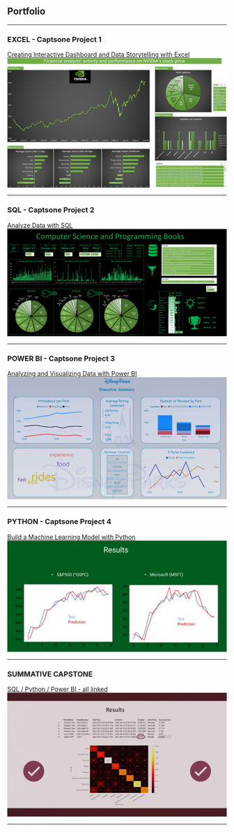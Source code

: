 ## Portfolio

---

### EXCEL - Captsone Project 1 

[Creating Interactive Dashboard and Data Storytelling with Excel](/pdf/Capstone1.pdf)
<img src="images/Capstone 1 - Excel Dashboard Screenshot.jpg?raw=true"/>




---

### SQL - Captsone Project 2

[Analyze Data with SQL](/pdf/Capstone2.pdf)
<img src="images/Capstone 2 - screenshot.jpg?raw=true"/>


---

### POWER BI - Captsone Project 3

[Analyzing and Visualizing Data with Power BI](/pdf/Capstone3.pdf)
<img src="images/Capstone 3 - screenshot.jpg?raw=true"/>


---

### PYTHON - Captsone Project 4

[Build a Machine Learning Model with Python](/pdf/Capstone4.pdf)
<img src="images/Capstone 4 - Screenshot.jpg?raw=true"/>


---

### SUMMATIVE CAPSTONE

[SQL / Python / Power BI - all linked](/pdf/SummativeCapstone.pdf)
<img src="images/Summative Capstone - screenshot.jpg?raw=true"/>



---
<!-- p style="font-size:11px">Page template forked from <a href="https://github.com/evanca/quick-portfolio">evanca</a></p>
<!-- Remove above link if you don't want to attibute -->
